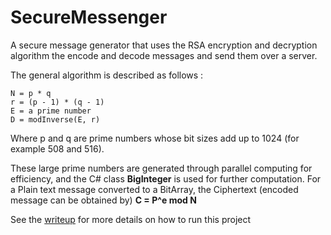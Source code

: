 # SecureMessenger

A secure message generator that uses the RSA encryption and decryption algorithm the encode and decode messages and send them over a server.

The general algorithm is described as follows :

```
N = p * q
r = (p - 1) * (q - 1) 
E = a prime number
D = modInverse(E, r)
```

Where p and q are prime numbers whose bit sizes add up to 1024 (for example 508 and 516). 

These large prime numbers are generated through parallel computing for efficiency, and the C# class **BigInteger** is used for further computation. 
For a Plain text message converted to a BitArray, the Ciphertext (encoded message can be obtained by)
**C = P^e mod N**

See the [writeup](https://github.com/hxt1965/SecureMessenger/blob/master/Secure_Messaging%20(2).pdf) for more details on how to run this project 
